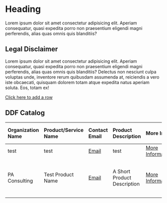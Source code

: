 <script src="https://rawcdn.githack.com/oscarmorrison/md-page/master/md-page.js"></script><noscript>
# Heading
Lorem ipsum dolor sit amet consectetur adipisicing elit. Aperiam consequatur, quasi expedita porro non praesentium eligendi magni perferendis, alias quas omnis quis blanditiis?

## Legal Disclaimer
Lorem ipsum dolor sit amet consectetur adipisicing elit. Aperiam consequatur, quasi expedita porro non praesentium eligendi magni perferendis, alias quas omnis quis blanditiis? Delectus non nesciunt culpa voluptas unde, inventore rerum quibusdam assumenda at, reiciendis a vero iste obcaecati, quisquam dolorem totam atque expedita natus aperiam soluta. Eos, totam ex!

[Click here to add a row](https://github.com/colin-bradshaw-pac/ddf-home-testing/issues/new?assignees=&labels=&projects=&template=issue_form.yml&title=%5BNew+Catalog+Entry%5D+%3A+)

## DDF Catalog

| Organization Name | Product/Service Name | Contact Email | Product Description | More Info | Covered Use Cases | USDM Version Compatibility | Link |
| :--- | :--- | :--- | :--- | :--- | :--- | :--- | :--- |
| test | test | [Email](mailto:test) | test | [More Information](https://github.com/colin-bradshaw-pac/ddf-home-testing/issues/58) | eSource, test | 2.5 | [LINK](test) |
| PA Consulting | Test Product Name | [Email](mailto:colin-bradshaw@paconsulting.com) | A Short Product Description | [More Information](https://github.com/colin-bradshaw-pac/ddf-home-testing/issues/59) | Electronic Health Record (EHR), a random use case | 2.5 | [LINK](test) |

